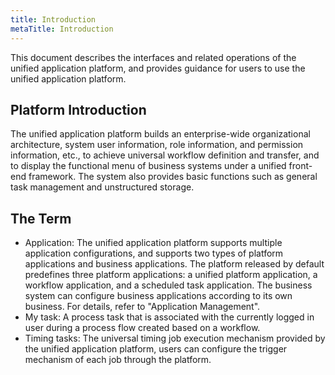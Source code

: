 ```yaml
---
title: Introduction
metaTitle: Introduction
---
```


This document describes the interfaces and related operations of the unified application platform, and provides guidance for users to use the unified application platform.

## Platform Introduction

The unified application platform builds an enterprise-wide organizational architecture, system user information, role information, and permission information, etc., to achieve universal workflow definition and transfer, and to display the functional menu of business systems under a unified front-end framework. The system also provides basic functions such as general task management and unstructured storage.

## The Term

* Application: The unified application platform supports multiple application configurations, and supports two types of platform applications and business applications. The platform released by default predefines three platform applications: a unified platform application, a workflow application, and a scheduled task application. The business system can configure business applications according to its own business. For details, refer to "Application Management".
* My task: A process task that is associated with the currently logged in user during a process flow created based on a workflow.
* Timing tasks: The universal timing job execution mechanism provided by the unified application platform, users can configure the trigger mechanism of each job through the platform.